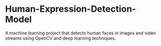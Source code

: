 # Human-Expression-Detection-Model
A machine learning project that detects human faces in images and video streams using OpenCV and deep learning techniques.
